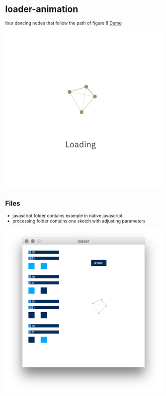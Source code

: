 # loader-animation
four dancing nodes that follow the path of figure 8 [Demo](http://frog.github.io/loader-animation/)

![screen capture](https://raw.githubusercontent.com/frog/loader-animation/master/loader.gif "screen capture")

## Files
- javascript folder contains example in native javascript
- processing folder contains one sketch with adjusting parameters

![screenshot](https://raw.githubusercontent.com/frog/loader-animation/master/processing/screenshot.png "screenshot")
